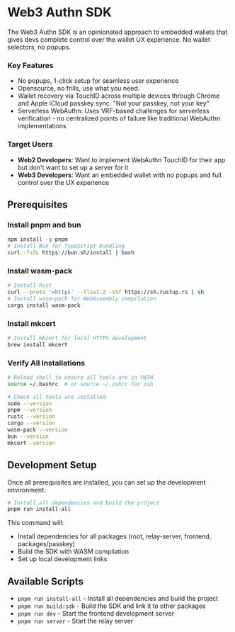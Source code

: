 # Web3 Authn SDK

The Web3 Authn SDK is an opinionated approach to embedded wallets that gives devs complete control over the wallet UX experience. No wallet selectors, no popups.


### Key Features

- No popups, 1-click setup for seamless user experience
- Opensource, no frills, use what you need.
- Wallet recovery via TouchID across multiple devices through Chrome and Apple iCloud passkey sync. "Not your passkey, not your key"
- Serverless WebAuthn: Uses VRF-based challenges for serverless verification - no centralized points of failure like traditional WebAuthn implementations

### Target Users

- **Web2 Developers**: Want to implement WebAuthn TouchID for their app but don't want to set up a server for it
- **Web3 Developers**: Want an embedded wallet with no popups and full control over the UX experience

## Prerequisites

### Install pnpm and bun
```bash
npm install -g pnpm
# Install Bun for TypeScript bundling
curl -fsSL https://bun.sh/install | bash
```

### Install wasm-pack
```bash
# Install Rust
curl --proto '=https' --tlsv1.2 -sSf https://sh.rustup.rs | sh
# Install wasm-pack for WebAssembly compilation
cargo install wasm-pack
```

### Install mkcert
```bash
# Install mkcert for local HTTPS development
brew install mkcert
```

### Verify All Installations
```bash
# Reload shell to ensure all tools are in PATH
source ~/.bashrc  # or source ~/.zshrc for zsh

# Check all tools are installed
node --version
pnpm --version
rustc --version
cargo --version
wasm-pack --version
bun --version
mkcert -version
```

## Development Setup

Once all prerequisites are installed, you can set up the development environment:

```bash
# Install all dependencies and build the project
pnpm run install-all
```

This command will:
- Install dependencies for all packages (root, relay-server, frontend, packages/passkey)
- Build the SDK with WASM compilation
- Set up local development links

## Available Scripts

- `pnpm run install-all` - Install all dependencies and build the project
- `pnpm run build:sdk` - Build the SDK and link it to other packages
- `pnpm run dev` - Start the frontend development server
- `pnpm run server` - Start the relay server